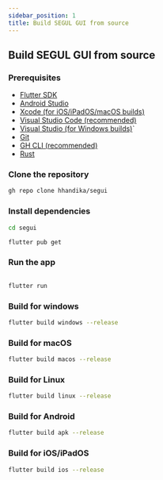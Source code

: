 ```yaml
---
sidebar_position: 1
title: Build SEGUL GUI from source
---
```


## Build SEGUL GUI from source

### Prerequisites

- [Flutter SDK](https://flutter.dev/docs/get-started/install)
- [Android Studio](https://developer.android.com/studio)
- [Xcode (for iOS/iPadOS/macOS builds)](https://developer.apple.com/xcode/)
- [Visual Studio Code (recommended)](https://code.visualstudio.com/)
- [Visual Studio (for Windows builds)](https://visualstudio.microsoft.com/)`
- [Git](https://git-scm.com/downloads)
- [GH CLI (recommended)](https://cli.github.com/)
- [Rust](https://www.rust-lang.org/tools/install)

### Clone the repository

```bash
gh repo clone hhandika/segui
```

### Install dependencies

```bash
cd segui

flutter pub get
```

### Run the app

```bash

flutter run
```

### Build for windows

```bash
flutter build windows --release
```

### Build for macOS

```bash
flutter build macos --release
```

### Build for Linux

```bash
flutter build linux --release
```

### Build for Android

```bash
flutter build apk --release
```

### Build for iOS/iPadOS

```bash
flutter build ios --release
```
